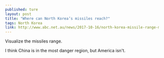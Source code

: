 ```yaml
---
published: ture
layout: post
title: "Where can North Korea’s missiles reach?"
tags: North Korea
link: http://www.abc.net.au/news/2017-10-16/north-korea-missile-range-map/8880894
---
```


Visualize the missiles range.

I think China is in the most danger region, but America isn't.
